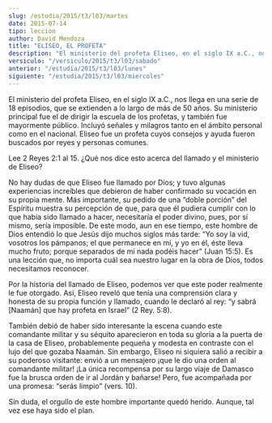 ```yaml
---
slug: /estudia/2015/t3/l03/martes
date: 2015-07-14
tipo: leccion
author: David Mendoza
title: "ELISEO, EL PROFETA"
description: "El ministerio del profeta Eliseo, en el siglo IX a.C., nos llega en una serie  de 18 episodios, que se extienden a lo largo de más de 50 años. Su ministerio  principal fue el de dirigir la escuela de los profetas, y también fue  mayormente público."
versiculo: "/versiculo/2015/t3/l03/sabado"
anterior: "/estudia/2015/t3/l03/lunes"
siguiente: "/estudia/2015/t3/l03/miercoles"
---
```


El ministerio del profeta Eliseo, en el siglo IX a.C., nos llega en una serie de 18 episodios, que se extienden a lo largo de más de 50 años. Su ministerio principal fue el de dirigir la escuela de los profetas, y también fue mayormente público. Incluyó señales y milagros tanto en el ámbito personal como en el nacional. Eliseo fue un profeta cuyos consejos y ayuda fueron buscados por reyes y personas comunes.

Lee 2 Reyes 2:1 al 15. ¿Qué nos dice esto acerca del llamado y el ministerio de Eliseo?

No hay dudas de que Eliseo fue llamado por Dios; y tuvo algunas experiencias increíbles que debieron de haber confirmado su vocación en su propia mente. Más importante, su pedido de una “doble porción” del Espíritu muestra su percepción de que, para que él pudiera cumplir con lo que había sido llamado a hacer, necesitaría el poder divino, pues, por sí mismo, sería imposible. De este modo, aun en ese tiempo, este hombre de Dios entendió lo que Jesús dijo muchos siglos más tarde: “Yo soy la vid, vosotros los pámpanos; el que permanece en mí, y yo en él, éste lleva mucho fruto; porque separados de mí nada podéis hacer” (Juan 15:5). Es una lección que, no importa cuál sea nuestro lugar en la obra de Dios, todos necesitamos reconocer.

Por la historia del llamado de Eliseo, podemos ver que este poder realmente le fue otorgado. Así, Eliseo reveló que tenía una comprensión clara y honesta de su propia función y llamado, cuando le declaró al rey: “y sabrá [Naamán] que hay profeta en Israel” (2 Rey. 5:8).

También debió de haber sido interesante la escena cuando este comandante militar y su séquito aparecieron en toda su gloria a la puerta de la casa de Eliseo, probablemente pequeña y modesta en contraste con el lujo del que gozaba Naamán. Sin embargo, Eliseo ni siquiera salió a recibir a su poderoso visitante: envió a un mensajero ¡que le dio una orden al comandante militar! ¡La única recompensa por su largo viaje de Damasco fue la brusca orden de ir al Jordán y bañarse! Pero, fue acompañada por una promesa: “serás limpio” (vers. 10).

Sin duda, el orgullo de este hombre importante quedó herido. Aunque, tal vez ese haya sido el plan.
